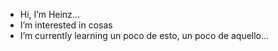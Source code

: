 - Hi, I’m Heinz...
- I’m interested in cosas
- I’m currently learning un poco de esto, un poco de aquello...

<!---
JJ1312/JJ1312 is a ✨ special ✨ repository because its `README.md` (this file) appears on your GitHub profile.
You can click the Preview link to take a look at your changes.
--->
